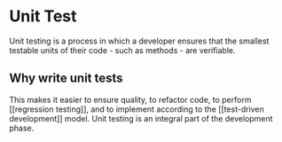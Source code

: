 # Unit Test

Unit testing is a process in which a developer ensures that the smallest testable units of their code - such as methods - are verifiable.

## Why write unit tests

This makes it easier to ensure quality, to refactor code, to perform [[regression testing]], and to implement according to the [[test-driven development]] model. Unit testing is an integral part of the development phase.
